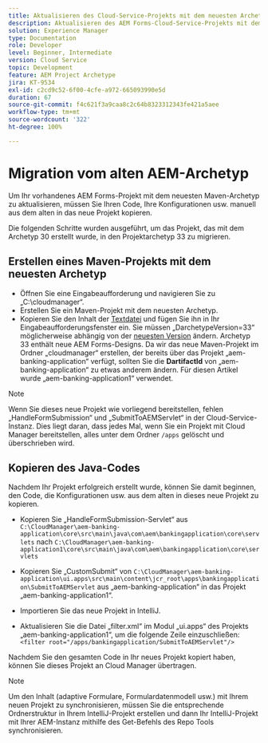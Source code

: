 ```yaml
---
title: Aktualisieren des Cloud-Service-Projekts mit dem neuesten Archetyp
description: Aktualisieren des AEM Forms-Cloud-Service-Projekts mit dem neuesten Archetyp
solution: Experience Manager
type: Documentation
role: Developer
level: Beginner, Intermediate
version: Cloud Service
topic: Development
feature: AEM Project Archetype
jira: KT-9534
exl-id: c2cd9c52-6f00-4cfe-a972-665093990e5d
duration: 67
source-git-commit: f4c621f3a9caa8c2c64b8323312343fe421a5aee
workflow-type: tm+mt
source-wordcount: '322'
ht-degree: 100%

---
```


# Migration vom alten AEM-Archetyp

Um Ihr vorhandenes AEM Forms-Projekt mit dem neuesten Maven-Archetyp zu aktualisieren, müssen Sie Ihren Code, Ihre Konfigurationen usw. manuell aus dem alten in das neue Projekt kopieren.

Die folgenden Schritte wurden ausgeführt, um das Projekt, das mit dem Archetyp 30 erstellt wurde, in den Projektarchetyp 33 zu migrieren.

## Erstellen eines Maven-Projekts mit dem neuesten Archetyp

* Öffnen Sie eine Eingabeaufforderung und navigieren Sie zu „C:\cloudmanager“.
* Erstellen Sie ein Maven-Projekt mit dem neuesten Archetyp.
* Kopieren Sie den Inhalt der [Textdatei](assets/creating-maven-project.txt) und fügen Sie ihn in Ihr Eingabeaufforderungsfenster ein. Sie müssen „DarchetypeVersion=33“ möglicherweise abhängig von der [neuesten Version](https://github.com/adobe/aem-project-archetype/releases) ändern. Archetyp 33 enthält neue AEM Forms-Designs.
Da wir das neue Maven-Projekt im Ordner „cloudmanager“ erstellen, der bereits über das Projekt „aem-banking-application“ verfügt, sollten Sie die **DartifactId** von „aem-banking-application“ zu etwas anderem ändern. Für diesen Artikel wurde „aem-banking-application1“ verwendet.

>[!NOTE]
>
>Wenn Sie dieses neue Projekt wie vorliegend bereitstellen, fehlen „HandleFormSubmission“ und „SubmitToAEMServlet“ in der Cloud-Service-Instanz. Dies liegt daran, dass jedes Mal, wenn Sie ein Projekt mit Cloud Manager bereitstellen, alles unter dem Ordner `/apps` gelöscht und überschrieben wird.

## Kopieren des Java-Codes

Nachdem Ihr Projekt erfolgreich erstellt wurde, können Sie damit beginnen, den Code, die Konfigurationen usw. aus dem alten in dieses neue Projekt zu kopieren.

* Kopieren Sie „HandleFormSubmission-Servlet“ aus ```C:\CloudManager\aem-banking-application\core\src\main\java\com\aem\bankingapplication\core\servlets```
nach
  ```C:\CloudManager\aem-banking-application1\core\src\main\java\com\aem\bankingapplication\core\servlets```

* Kopieren Sie „CustomSubmit“ von
  ```C:\CloudManager\aem-banking-application\ui.apps\src\main\content\jcr_root\apps\bankingapplication\SubmitToAEMServlet``` aus „aem-banking-application“ in das Projekt „aem-banking-application1“.

* Importieren Sie das neue Projekt in IntelliJ.

* Aktualisieren Sie die Datei „filter.xml“ im Modul „ui.apps“ des Projekts „aem-banking-application1“, um die folgende Zeile einzuschließen:
  ```<filter root="/apps/bankingapplication/SubmitToAEMServlet"/>```

Nachdem Sie den gesamten Code in Ihr neues Projekt kopiert haben, können Sie dieses Projekt an Cloud Manager übertragen.

>[!NOTE]
>
>Um den Inhalt (adaptive Formulare, Formulardatenmodell usw.) mit Ihrem neuen Projekt zu synchronisieren, müssen Sie die entsprechende Ordnerstruktur in Ihrem IntelliJ-Projekt erstellen und dann Ihr IntelliJ-Projekt mit Ihrer AEM-Instanz mithilfe des Get-Befehls des Repo Tools synchronisieren.
